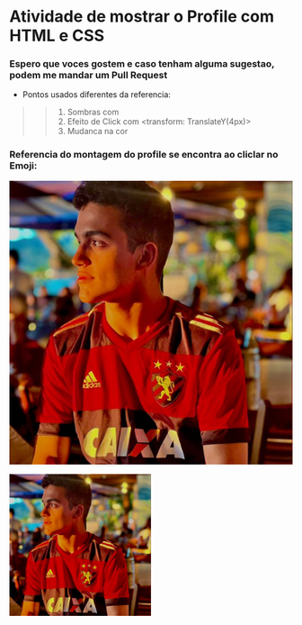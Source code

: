 # Atividade de mostrar o Profile com HTML e CSS

### Espero que voces gostem e caso tenham alguma sugestao, podem me mandar um Pull Request

- Pontos usados diferentes da referencia:
>> 1. Sombras com <Box-Shadow>
>> 2. Efeito de Click com <transform: TranslateY(4px)>
>> 3. Mudanca na cor

### Referencia do montagem do profile se encontra ao cliclar no Emoji:

[![Emoji_1f600 svg](imagens/perfil.jpg)](https://www.youtube.com/watch?v=np3L1lb-Uvs)

<img src="imagens/perfil.jpg" alt="" style="width:50%">
